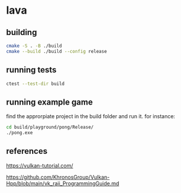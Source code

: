 # lava

## building

```bash
cmake -S . -B ./build
cmake --build ./build --config release
```

## running tests

```bash
ctest --test-dir build
```

## running example game

find the approrpiate project in the build folder and run it. for instance: 

```bash
cd build/playground/pong/Release/
./pong.exe
```

## references

https://vulkan-tutorial.com/

https://github.com/KhronosGroup/Vulkan-Hpp/blob/main/vk_raii_ProgrammingGuide.md